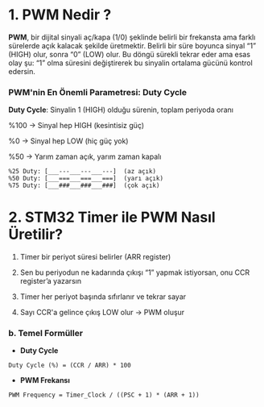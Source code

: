 # 1. PWM Nedir ? 

**PWM**, bir dijital sinyali aç/kapa (1/0) şeklinde belirli bir frekansta ama farklı sürelerde açık kalacak şekilde üretmektir. Belirli bir süre boyunca sinyal “1” (HIGH) olur, sonra “0” (LOW) olur. Bu döngü sürekli tekrar eder ama esas 
olay şu: “1” olma süresini değiştirerek bu sinyalin ortalama gücünü kontrol edersin.


### PWM'nin En Önemli Parametresi: Duty Cycle
**Duty Cycle**: Sinyalin 1 (HIGH) olduğu sürenin, toplam periyoda oranı

%100 → Sinyal hep HIGH (kesintisiz güç)

%0 → Sinyal hep LOW (hiç güç yok)

%50 → Yarım zaman açık, yarım zaman kapalı

```
%25 Duty: [___---___---___---]  (az açık)
%50 Duty: [___===___===___===]  (yarı açık)
%75 Duty: [___###___###___###]  (çok açık)

```


# 2. STM32 Timer ile PWM Nasıl Üretilir?
1. Timer bir periyot süresi belirler (ARR register)

2. Sen bu periyodun ne kadarında çıkışı “1” yapmak istiyorsan, onu CCR register’a yazarsın

3. Timer her periyot başında sıfırlanır ve tekrar sayar

4. Sayı CCR'a gelince çıkış LOW olur → PWM oluşur


### b. Temel Formüller 

- **Duty Cycle**                                   
```
Duty Cycle (%) = (CCR / ARR) * 100
```


- **PWM Frekansı**

```
PWM Frequency = Timer_Clock / ((PSC + 1) * (ARR + 1))
```





